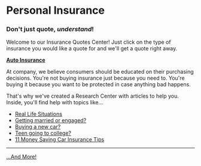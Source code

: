 # Personal Insurance

### Don't just quote, *understand*!

Welcome to our Insurance Quotes Center! Just click on the type of insurance you would like a quote for and we'll get a quote right away.

**[Auto Insurance](/articles/auto-insurance)**

At company, we believe consumers should be educated on their purchasing decisions. You're not buying insurance just because you need to. You're buying it because you want to be protected in case anything bad happens.</p>
That's why we've created a Research Center with articles to help you. Inside, you'll find help with topics like…


* [Real Life Situations](#)
* [Getting married or engaged?](#)
* [Buying a new car?](#)
* [Teen going to college?](#)
* [11 Money Saving Car Insurance Tips](#)

---

[…And More!](#)
